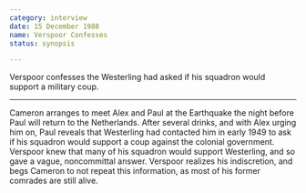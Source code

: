 ```yaml
---
category: interview
date: 15 December 1988
name: Verspoor Confesses
status: synopsis

---
```

Verspoor confesses the Westerling had asked if his squadron would support a military coup. 

------

Cameron arranges to meet Alex and Paul at the
Earthquake the night before Paul will return to the Netherlands. After
several drinks, and with Alex urging him on, Paul reveals that
Westerling had contacted him in early 1949 to ask if his squadron would
support a coup against the colonial government. Verspoor knew that many
of his squadron would support Westerling, and so gave a vague,
noncommittal answer. Verspoor realizes his indiscretion, and begs
Cameron to not repeat this information, as most of his former comrades
are still alive.
